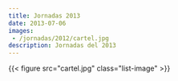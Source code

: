 ```yaml
---
title: Jornadas 2013
date: 2013-07-06
images:
 - /jornadas/2012/cartel.jpg
description: Jornadas del 2013
---
```


{{< figure src="cartel.jpg" class="list-image" >}}

